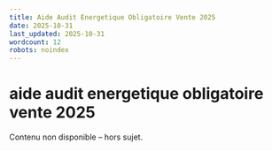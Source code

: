 ```yaml
---
title: Aide Audit Energetique Obligatoire Vente 2025
date: 2025-10-31
last_updated: 2025-10-31
wordcount: 12
robots: noindex
---
```


# aide audit energetique obligatoire vente 2025

Contenu non disponible – hors sujet.